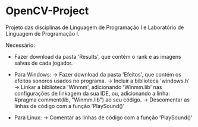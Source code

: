 # OpenCV-Project
Projeto das disciplinas de Linguagem de Programação I e Laboratório de Linguagem de Programação I.

Necessário:
- Fazer download da pasta 'Results', que contém o rank e as imagens salvas de cada jogador.

- Para Windows:
    -> Fazer download da pasta 'Efeitos', que contém os efeitos sonoros usados no programa.
    -> Incluir a biblioteca 'windows.h'
    -> Linkar a biblioteca 'Winmm', adicionando 'Winmm.lib' nas configurações de linkagem da sua IDE,
       ou, adicionando a linha: 
       #pragma comment(lib, "Winmm.lib")
       ao seu código.
    -> Descomentar as linhas de código com a função 'PlaySound()'
    
- Para Linux:
    -> Comentar as linhas de código com a função 'PlaySound()'

